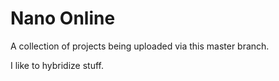 # Nano Online
A collection of projects being uploaded via this master branch.

I like to hybridize stuff.
